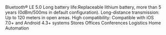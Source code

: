 Bluetooth® LE 5.0
Long battery life:Replaceable lithium battery, more than 5 years (0dBm/500ms in default configuration).
Long-distance transmission: Up to 120 meters in open areas.
High compatibility: Compatible with iOS 7.0+ and Android 4.3+ systems
Stores
Offices
Conferences
Logistics
Home Automation
